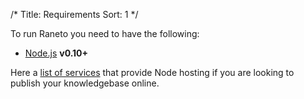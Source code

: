 /*
Title: Requirements
Sort: 1
*/

To run Raneto you need to have the following:

* [Node.js](http://nodejs.org) **v0.10+**

Here a [list of services](https://github.com/joyent/node/wiki/Node-Hosting) that provide Node hosting
if you are looking to publish your knowledgebase online.
